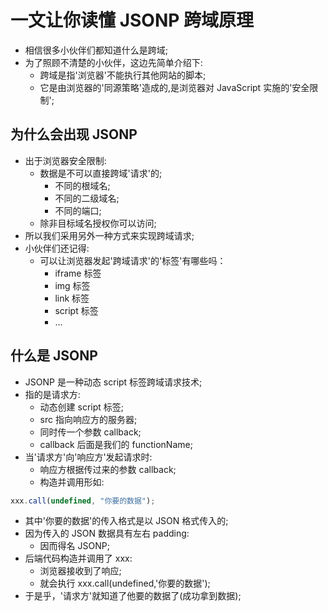 # 一文让你读懂 JSONP 跨域原理

- 相信很多小伙伴们都知道什么是跨域;
- 为了照顾不清楚的小伙伴，这边先简单介绍下:
  - 跨域是指'浏览器'不能执行其他网站的脚本;
  - 它是由浏览器的'同源策略'造成的,是浏览器对 JavaScript 实施的'安全限制';

## 为什么会出现 JSONP

- 出于浏览器安全限制:
  - 数据是不可以直接跨域'请求'的;
    - 不同的根域名;
    - 不同的二级域名;
    - 不同的端口;
  - 除非目标域名授权你可以访问;
- 所以我们采用另外一种方式来实现跨域请求;
- 小伙伴们还记得:
  - 可以让浏览器发起'跨域请求'的'标签'有哪些吗：
    - iframe 标签
    - img 标签
    - link 标签
    - script 标签
    - ...

## 什么是 JSONP

- JSONP 是一种动态 script 标签跨域请求技术;
- 指的是请求方:
  - 动态创建 script 标签;
  - src 指向响应方的服务器;
  - 同时传一个参数 callback;
  - callback 后面是我们的 functionName;
- 当'请求方'向'响应方'发起请求时:
  - 响应方根据传过来的参数 callback;
  - 构造并调用形如:

```js
xxx.call(undefined, "你要的数据");
```

- 其中'你要的数据'的传入格式是以 JSON 格式传入的;
- 因为传入的 JSON 数据具有左右 padding:
  - 因而得名 JSONP;
- 后端代码构造并调用了 xxx:
  - 浏览器接收到了响应;
  - 就会执行 xxx.call(undefined,'你要的数据');
- 于是乎，'请求方'就知道了他要的数据了(成功拿到数据);
